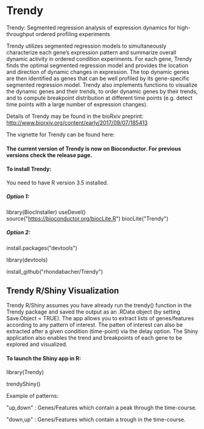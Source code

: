 # Trendy
Trendy: Segmented regression analysis of expression dynamics for high-throughput ordered profiling experiments

Trendy utilizes segmented regression models to simultaneously characterize each gene’s expression pattern and summarize overall dynamic activity in ordered condition experiments. For each gene, Trendy finds the optimal segmented regression model and provides the location and direction of dynamic changes in expression. The top dynamic genes are then identified as genes that can be well profiled by its gene-specific segmented regression model. Trendy also implements functions to visualize the dynamic genes and their trends, to order dynamic genes by their trends, and to compute breakpoint distribution at different time points (e.g. detect time points with a large number of expression changes).

Details of Trendy may be found in the bioRxiv preprint:
http://www.biorxiv.org/content/early/2017/09/07/185413

The vignette for Trendy can be found here:


#### The current version of Trendy is now on Bioconductor. For previous versions check the release page.


#### To install Trendy:

You need to have R version 3.5 installed.

##### Option 1:

library(BiocInstaller)
useDevel()
source("https://bioconductor.org/biocLite.R")
biocLite("Trendy")


##### Option 2:
install.packages("devtools")

library(devtools)

install_github("rhondabacher/Trendy")


## Trendy R/Shiny Visualization

Trendy R/Shiny assumes you have already run the trendy() function in the Trendy package and saved the output as an .RData object (by setting Save.Object = TRUE). The app allows you to extract lists of genes/features according to any pattern of interest. The patten of interest can also be extracted after a given condition (time-point) via the delay option. The Shiny application also enables the trend and breakpoints of each gene to be explored and visualized.

#### To launch the Shiny app in R:

library(Trendy)

trendyShiny()


Example of patterns:

"up,down" : Genes/Features which contain a peak through the time-course.

"down,up" : Genes/Features which contain a trough in the time-course.


